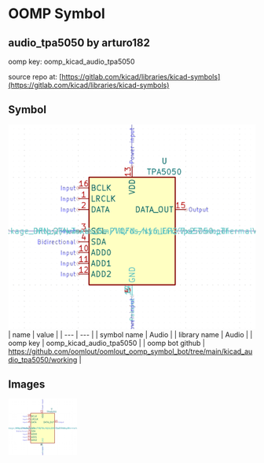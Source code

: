 # OOMP Symbol  
## audio_tpa5050  by arturo182  
  
oomp key: oomp_kicad_audio_tpa5050  
  
source repo at: [https://gitlab.com/kicad/libraries/kicad-symbols](https://gitlab.com/kicad/libraries/kicad-symbols)  
## Symbol  
  
[![working.png](working_600.png)](working.png)  
| name | value | 
| --- | --- | 
| symbol name | Audio | 
| library name | Audio | 
| oomp key | oomp_kicad_audio_tpa5050 | 
| oomp bot github | https://github.com/oomlout/oomlout_oomp_symbol_bot/tree/main/kicad_audio_tpa5050/working | 
## Images  
  
[![working.png](working_140.png)](working.png)  
